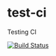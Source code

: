 # test-ci
Testing CI

[![Build Status](https://travis-ci.com/joewww/test-ci.svg?token=9KgztGoMMF3ydnFnzpP8&branch=master)](https://travis-ci.com/joewww/test-ci)
